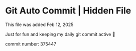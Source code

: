 # Git Auto Commit | Hidden File

This file was added Feb 12, 2025

Just for fun and keeping my daily git commit active 🤪

commit number: 375447
